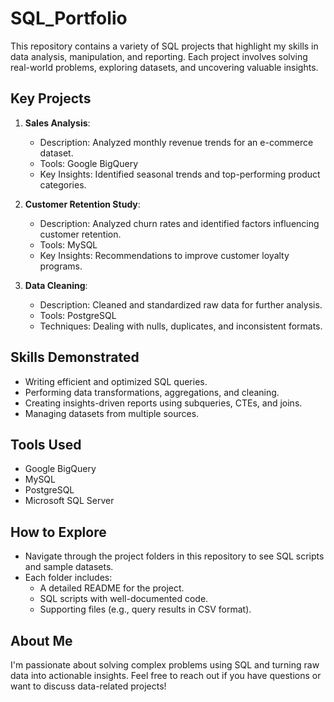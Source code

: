 # SQL_Portfolio 
This repository contains a variety of SQL projects that highlight my skills in data analysis, manipulation, and reporting. Each project involves solving real-world problems, exploring datasets, and uncovering valuable insights.

## Key Projects
1. **Sales Analysis**:
   - Description: Analyzed monthly revenue trends for an e-commerce dataset.
   - Tools: Google BigQuery
   - Key Insights: Identified seasonal trends and top-performing product categories.

2. **Customer Retention Study**:
   - Description: Analyzed churn rates and identified factors influencing customer retention.
   - Tools: MySQL
   - Key Insights: Recommendations to improve customer loyalty programs.

3. **Data Cleaning**:
   - Description: Cleaned and standardized raw data for further analysis.
   - Tools: PostgreSQL
   - Techniques: Dealing with nulls, duplicates, and inconsistent formats.

## Skills Demonstrated
- Writing efficient and optimized SQL queries.
- Performing data transformations, aggregations, and cleaning.
- Creating insights-driven reports using subqueries, CTEs, and joins.
- Managing datasets from multiple sources.

## Tools Used
- Google BigQuery
- MySQL
- PostgreSQL
- Microsoft SQL Server

## How to Explore
- Navigate through the project folders in this repository to see SQL scripts and sample datasets.
- Each folder includes:
  - A detailed README for the project.
  - SQL scripts with well-documented code.
  - Supporting files (e.g., query results in CSV format).

## About Me
I'm passionate about solving complex problems using SQL and turning raw data into actionable insights. Feel free to reach out if you have questions or want to discuss data-related projects!

